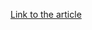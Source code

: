 [Link to the article](https://blog.trendmicro.com/trendlabs-security-intelligence/untangling-ripper-atm-malware/)
